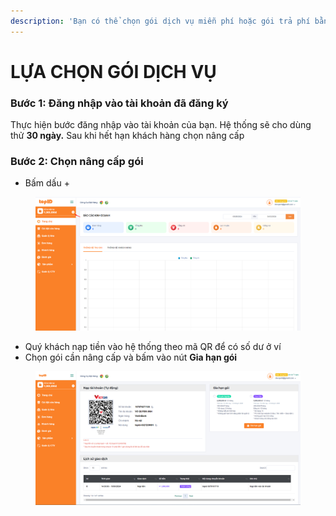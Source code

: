 ```yaml
---
description: 'Bạn có thể chọn gói dịch vụ miễn phí hoặc gói trả phí bằng các cách sau:'
---
```


# LỰA CHỌN GÓI DỊCH VỤ

### Bước 1: Đăng nhập vào tài khoản đã đăng ký

Thực hiện bước đăng nhập vào tài khoản của bạn. Hệ thống sẽ cho dùng thử **30 ngày.** Sau khi hết hạn khách hàng chọn nâng cấp

### Bước 2: Chọn nâng cấp gói

* Bấm dấu +

<figure><img src=".gitbook/assets/image (1) (1) (1).png" alt=""><figcaption></figcaption></figure>

* Quý khách nạp tiền vào hệ thống theo mã QR để có số dư ở ví&#x20;
* Chọn gói cần nâng cấp và bấm vào nút **Gia hạn gói**

<figure><img src=".gitbook/assets/image (2) (1) (1).png" alt=""><figcaption></figcaption></figure>

###
